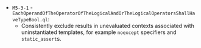  - `M5-3-1` - `EachOperandOfTheOperatorOfTheLogicalAndOrTheLogicalOperatorsShallHaveTypeBool.ql`:
   - Consistently exclude results in unevaluated contexts associated with uninstantiated templates, for example `noexcept` specifiers and `static_assert`s.